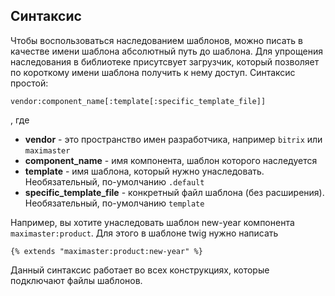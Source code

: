 ## Синтаксис

Чтобы воспользоваться наследованием шаблонов, можно писать в качестве имени шаблона абсолютный путь до шаблона. 
Для упрощения наследования в библиотеке присутсвует загрузчик, который позволяет по короткому имени шаблона получить к нему доступ. Синтаксис простой:

`vendor:component_name[:template[:specific_template_file]]`

, где
* **vendor** - это пространство имен разработчика, например `bitrix` или `maximaster`
* **component_name** - имя компонента, шаблон которого наследуется
* **template** - имя шаблона, который нужно унаследовать. Необязательный, по-умолчанию `.default`
* **specific_template_file** - конкретный файл шаблона (без расширения). Необязательный, по-умолчанию `template`

Например, вы хотите унаследовать шаблон new-year компонента `maximaster:product`. Для этого в шаблоне twig нужно написать 

```twig
{% extends "maximaster:product:new-year" %}
```

Данный синтаксис работает во всех конструкциях, которые подключают файлы шаблонов.
